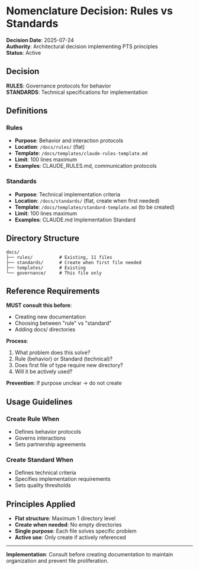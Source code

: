 # Nomenclature Decision: Rules vs Standards

**Decision Date**: 2025-07-24  
**Authority**: Architectural decision implementing PTS principles  
**Status**: Active

## Decision

**RULES**: Governance protocols for behavior  
**STANDARDS**: Technical specifications for implementation

## Definitions

### Rules
- **Purpose**: Behavior and interaction protocols
- **Location**: `/docs/rules/` (flat)
- **Template**: `/docs/templates/claude-rules-template.md`
- **Limit**: 100 lines maximum
- **Examples**: CLAUDE_RULES.md, communication protocols

### Standards  
- **Purpose**: Technical implementation criteria
- **Location**: `/docs/standards/` (flat, create when first needed)
- **Template**: `/docs/templates/standard-template.md` (to be created)
- **Limit**: 100 lines maximum
- **Examples**: CLAUDE.md Implementation Standard

## Directory Structure

```
docs/
├── rules/          # Existing, 11 files
├── standards/      # Create when first file needed
├── templates/      # Existing
└── governance/     # This file only
```

## Reference Requirements

**MUST consult this before**:
- Creating new documentation
- Choosing between "rule" vs "standard"
- Adding docs/ directories

**Process**:
1. What problem does this solve?
2. Rule (behavior) or Standard (technical)?
3. Does first file of type require new directory?
4. Will it be actively used?

**Prevention**: If purpose unclear → do not create

## Usage Guidelines

### Create Rule When
- Defines behavior protocols
- Governs interactions
- Sets partnership agreements

### Create Standard When  
- Defines technical criteria
- Specifies implementation requirements
- Sets quality thresholds

## Principles Applied

- **Flat structure**: Maximum 1 directory level
- **Create when needed**: No empty directories
- **Single purpose**: Each file solves specific problem
- **Active use**: Only create if actively referenced

---

**Implementation**: Consult before creating documentation to maintain organization and prevent file proliferation.